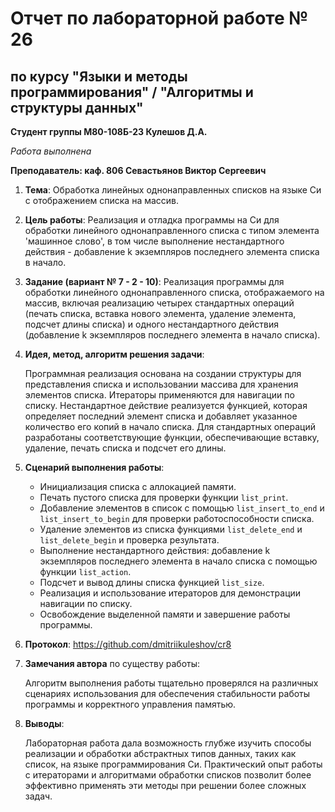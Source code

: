# Отчет по лабораторной работе № 26

## по курсу "Языки и методы программирования" / "Алгоритмы и структуры данных"

**Студент группы М80-108Б-23 Кулешов Д.А.**

_Работа выполнена_

**Преподаватель: каф. 806 Севастьянов Виктор Сергеевич**

1. **Тема**: Обработка линейных однонаправленных списков на языке Си с отображением списка на массив.

2. **Цель работы**: Реализация и отладка программы на Си для обработки линейного однонаправленного списка с типом элемента 'машинное слово', в том числе выполнение нестандартного действия - добавление k экземпляров последнего элемента списка в начало.

3. **Задание (вариант № 7 - 2 - 10)**:
   Реализация программы для обработки линейного однонаправленного списка, отображаемого на массив, включая реализацию четырех стандартных операций (печать списка, вставка нового элемента, удаление элемента, подсчет длины списка) и одного нестандартного действия (добавление k экземпляров последнего элемента в начало списка).

4. **Идея, метод, алгоритм решения задачи**:
   
   Программная реализация основана на создании структуры для представления списка и использовании массива для хранения элементов списка. Итераторы применяются для навигации по списку. Нестандартное действие реализуется функцией, которая определяет последний элемент списка и добавляет указанное количество его копий в начало списка. Для стандартных операций разработаны соответствующие функции, обеспечивающие вставку, удаление, печать списка и подсчет его длины.

5. **Сценарий выполнения работы**:
   
   - Инициализация списка с аллокацией памяти.
   - Печать пустого списка для проверки функции `list_print`.
   - Добавление элементов в список с помощью `list_insert_to_end` и `list_insert_to_begin` для проверки работоспособности списка.
   - Удаление элементов из списка функциями `list_delete_end` и `list_delete_begin` и проверка результата.
   - Выполнение нестандартного действия: добавление k экземпляров последнего элемента в начало списка с помощью функции `list_action`.
   - Подсчет и вывод длины списка функцией `list_size`.
   - Реализация и использование итераторов для демонстрации навигации по списку.
   - Освобождение выделенной памяти и завершение работы программы.

6. **Протокол**:
   https://github.com/dmitriikuleshov/cr8
7. **Замечания автора** по существу работы: 
   
   Алгоритм выполнения работы тщательно проверялся на различных сценариях использования для обеспечения стабильности работы программы и корректного управления памятью.

8. **Выводы**: 
   
   Лабораторная работа дала возможность глубже изучить способы реализации и обработки абстрактных типов данных, таких как список, на языке программирования Си. Практический опыт работы с итераторами и алгоритмами обработки списков позволит более эффективно применять эти методы при решении более сложных задач.

